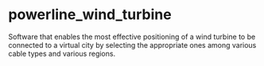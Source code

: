 # powerline_wind_turbine
Software that enables the most effective positioning of a wind turbine to be connected to a virtual city by selecting the appropriate ones among various cable types and various regions.
